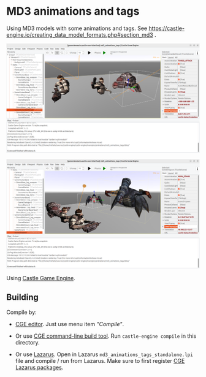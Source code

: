 # MD3 animations and tags

Using MD3 models with some animations and tags. See https://castle-engine.io/creating_data_model_formats.php#section_md3 .

![Screenshot from editor 1](screenshot_editor1.png)

![Screenshot from editor 2](screenshot_editor2.png)

Using [Castle Game Engine](https://castle-engine.io/).

## Building

Compile by:

- [CGE editor](https://castle-engine.io/manual_editor.php). Just use menu item _"Compile"_.

- Or use [CGE command-line build tool](https://castle-engine.io/build_tool). Run `castle-engine compile` in this directory.

- Or use [Lazarus](https://www.lazarus-ide.org/). Open in Lazarus `md3_animations_tags_standalone.lpi` file and compile / run from Lazarus. Make sure to first register [CGE Lazarus packages](https://castle-engine.io/documentation.php).

